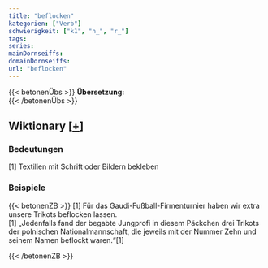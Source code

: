 ```yaml
---
title: "beflocken"
kategorien: ["Verb"]
schwierigkeit: ["k1", "h_", "r_"]
tags:
series:
mainDornseiffs:
domainDornseiffs:
url: "beflocken"
---
```


{{< betonenÜbs >}}
**Übersetzung:**  
{{< /betonenÜbs >}}

## Wiktionary [[+](https://de.wiktionary.org/wiki/beflocken)]

### Bedeutungen
[1] Textilien mit Schrift oder Bildern bekleben  

### Beispiele
{{< betonenZB >}}
[1] Für das Gaudi-Fußball-Firmenturnier haben wir extra unsere Trikots beflocken lassen.  
[1] „Jedenfalls fand der begabte Jungprofi in diesem Päckchen drei Trikots der polnischen Nationalmannschaft, die jeweils mit der Nummer Zehn und seinem Namen beflockt waren.“[1]  

{{< /betonenZB >}}

